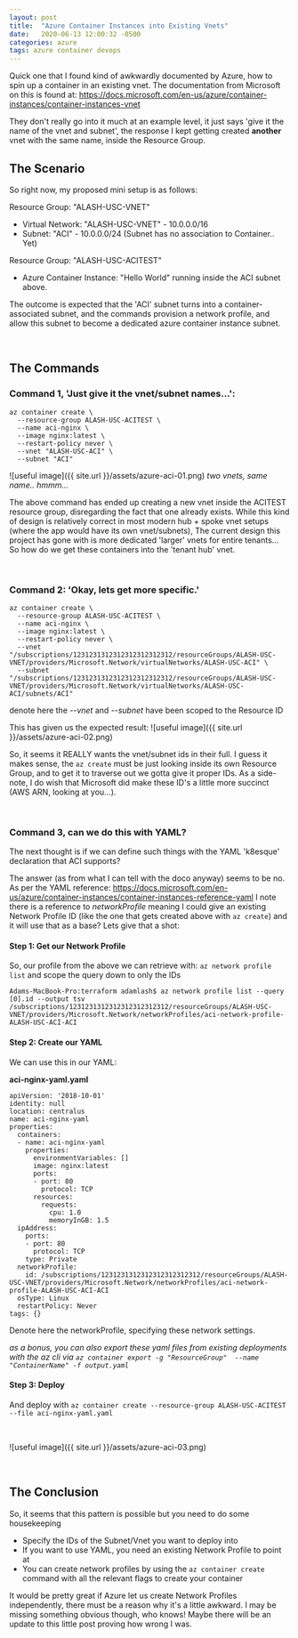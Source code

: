 ```yaml
---
layout: post
title:  "Azure Container Instances into Existing Vnets"
date:   2020-06-13 12:00:32 -0500
categories: azure
tags: azure container devops
---
```

Quick one that I found kind of awkwardly documented by Azure, how to spin up a container in an existing vnet. The documentation from Microsoft on this is found at: <https://docs.microsoft.com/en-us/azure/container-instances/container-instances-vnet>

They don't really go into it much at an example level, it just says 'give it the name of the vnet and subnet', the response I kept getting created **another** vnet with the same name, inside the Resource Group. 


## The Scenario
So right now, my proposed mini setup is as follows:

Resource Group: "ALASH-USC-VNET"
- Virtual Network: "ALASH-USC-VNET" - 10.0.0.0/16
- Subnet: "ACI" - 10.0.0.0/24 (Subnet has no association to Container.. Yet)

Resource Group: "ALASH-USC-ACITEST"
- Azure Container Instance: "Hello World" running inside the ACI subnet above.


The outcome is expected that the 'ACI' subnet turns into a container-associated subnet, and the commands provision a network profile, and allow this subnet to become a dedicated azure container instance subnet.

&nbsp;
&nbsp;
&nbsp;
&nbsp;

## The Commands
### Command 1, 'Just give it the vnet/subnet names...':
```
az container create \
  --resource-group ALASH-USC-ACITEST \
  --name aci-nginx \
  --image nginx:latest \
  --restart-policy never \
  --vnet "ALASH-USC-ACI" \
  --subnet "ACI"
  ```

![useful image]({{ site.url }}/assets/azure-aci-01.png)
*two vnets, same name.. hmmm...*


The above command has ended up creating a new vnet inside the ACITEST resource group, disregarding the fact that one already exists. While this kind of design is relatively correct in most modern hub + spoke vnet setups (where the app would have its own vnet/subnets), The current design this project has gone with is more dedicated 'larger' vnets for entire tenants... So how do we get these containers into the 'tenant hub' vnet.

&nbsp;
&nbsp;
&nbsp;
&nbsp;


### Command 2: 'Okay, lets get more specific.'
```
az container create \
  --resource-group ALASH-USC-ACITEST \
  --name aci-nginx \
  --image nginx:latest \
  --restart-policy never \
  --vnet "/subscriptions/1231231312312312312312312/resourceGroups/ALASH-USC-VNET/providers/Microsoft.Network/virtualNetworks/ALASH-USC-ACI" \
  --subnet "/subscriptions/1231231312312312312312312/resourceGroups/ALASH-USC-VNET/providers/Microsoft.Network/virtualNetworks/ALASH-USC-ACI/subnets/ACI"
```

denote here the *--vnet* and *--subnet* have been scoped to the Resource ID


This has given us the expected result:
![useful image]({{ site.url }}/assets/azure-aci-02.png)

So, it seems it REALLY wants the vnet/subnet ids in their full. I guess it makes sense, the `az create` must be just looking inside its own Resource Group, and to get it to traverse out we gotta give it proper IDs. As a side-note, I do wish that Microsoft did make these ID's a little more succinct (AWS ARN, looking at you...).

&nbsp;
&nbsp;
&nbsp;
&nbsp;

### Command 3, can we do this with YAML?

The next thought is if we can define such things with the YAML 'k8esque' declaration that ACI supports?


The answer (as from what I can tell with the doco anyway) seems to be no. As per the YAML reference: <https://docs.microsoft.com/en-us/azure/container-instances/container-instances-reference-yaml> I note there is a reference to *networkProfile* meaning I could give an existing Network Profile ID (like the one that gets created above with `az create`) and it will use that as a base? Lets give that a shot:

#### Step 1: Get our Network Profile
So, our profile from the above we can retrieve with: `az network profile list` and scope the query down to only the IDs

```
Adams-MacBook-Pro:terraform adamlash$ az network profile list --query [0].id --output tsv
/subscriptions/1231231312312312312312312/resourceGroups/ALASH-USC-VNET/providers/Microsoft.Network/networkProfiles/aci-network-profile-ALASH-USC-ACI-ACI
```

#### Step 2: Create our YAML

We can use this in our YAML:


**aci-nginx-yaml.yaml**
```
apiVersion: '2018-10-01'
identity: null
location: centralus
name: aci-nginx-yaml
properties:
  containers:
  - name: aci-nginx-yaml
    properties:
      environmentVariables: []
      image: nginx:latest
      ports:
      - port: 80
        protocol: TCP
      resources:
        requests:
          cpu: 1.0
          memoryInGB: 1.5
  ipAddress:
    ports:
    - port: 80
      protocol: TCP
    type: Private
  networkProfile:
    id: /subscriptions/1231231312312312312312312/resourceGroups/ALASH-USC-VNET/providers/Microsoft.Network/networkProfiles/aci-network-profile-ALASH-USC-ACI-ACI
  osType: Linux
  restartPolicy: Never
tags: {}
```

Denote here the networkProfile, specifying these network settings.


*as a bonus, you can also export these yaml files from existing deployments with the az cli via `az container export -g "ResourceGroup"  --name "ContainerName" -f output.yaml`*

#### Step 3: Deploy
And deploy with `az container create --resource-group ALASH-USC-ACITEST --file aci-nginx-yaml.yaml`

&nbsp;
&nbsp;



![useful image]({{ site.url }}/assets/azure-aci-03.png)


&nbsp;
&nbsp;
&nbsp;
&nbsp;


## The Conclusion
So, it seems that this pattern is possible but you need to do some housekeeping
- Specify the IDs of the Subnet/Vnet you want to deploy into
- If you want to use YAML, you need an existing Network Profile to point at
- You can create network profiles by using the `az container create` command with all the relevant flags to create your container


It would be pretty great if Azure let us create Network Profiles independently, there must be a reason why it's a little awkward. I may be missing something obvious though, who knows! Maybe there will be an update to this little post proving how wrong I was.







